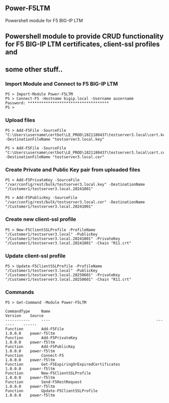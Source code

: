 ## Power-F5LTM
Powershell module for F5 BIG-IP LTM
## Powershell module to provide CRUD functionality for F5 BIG-IP LTM certificates, client-ssl profiles and 
## some other stuff..
### Import Module and Connect to F5 BIG-IP LTM
```
PS > Import-Module Power-F5LTM
PS > Connect-F5 -Hostname bigip.local -Username ausername
Password: ************************************
PS >
```
### Upload files
```
PS > Add-F5File -SourceFile "C:\Users\username\certbot\LE_PROD\1821180437\testserver3.local\cert.key" -DestinationFileName "testserver3.local.key"

PS > Add-F5File -SourceFile "C:\Users\username\certbot\LE_PROD\1821180437\testserver3.local\cert.cer" -DestinationFileName "testserver3.local.cer"
```
### Create Private and Public Key pair from uploaded files
```
PS > Add-F5PrivateKey -SourceFile "/var/config/rest/bulk/testserver3.local.key" -DestinationName "/Customer1/testserver3.local.20241001"

PS > Add-F5PublicKey -SourceFile "/var/config/rest/bulk/testserver3.local.cer" -DestinationName "/Customer1/testserver3.local.20241001"
```
### Create new client-ssl profile
```
PS > New-F5ClientSSLProfile -ProfileName "/Customer1/testserver3.local" -PublicKey "/Customer1/testserver3.local.20241001" -PrivateKey "/Customer1/testserver3.local.20241001" -Chain "R11.crt" 
```
### Update client-ssl profile
```
PS > Update-F5ClientSSLProfile -ProfileName "/Customer1/testserver3.local" -PublicKey "/Customer1/testserver3.local.20250601" -PrivateKey "/Customer1/testserver3.local.20250601" -Chain "R11.crt"
```
### Commands
```
PS > Get-Command -Module Power-F5LTM

CommandType     Name                                               Version    Source
-----------     ----                                               -------    ------
Function        Add-F5File                                         1.0.0.0    power-f5ltm
Function        Add-F5PrivateKey                                   1.0.0.0    power-f5ltm
Function        Add-F5PublicKey                                    1.0.0.0    power-f5ltm
Function        Connect-F5                                         1.0.0.0    power-f5ltm
Function        Get-F5ExpiringOrExpiredCertificates                1.0.0.0    power-f5ltm
Function        New-F5ClientSSLProfile                             1.0.0.0    power-f5ltm
Function        Send-F5RestRequest                                 1.0.0.0    power-f5ltm
Function        Update-F5ClientSSLProfile                          1.0.0.0    power-f5ltm
```
